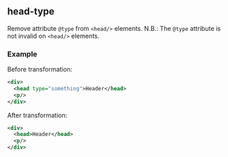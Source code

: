 ## head-type
Remove attribute ```@type``` from ```<head/>``` elements. N.B.: The ```@type``` attribute is not invalid on ```<head/>``` elements.

### Example
Before transformation:
```xml
<div>
  <head type="something">Header</head>
  <p/>
</div>
```

After transformation:
```xml
<div>
  <head>Header</head>
  <p/>
</div>
```
